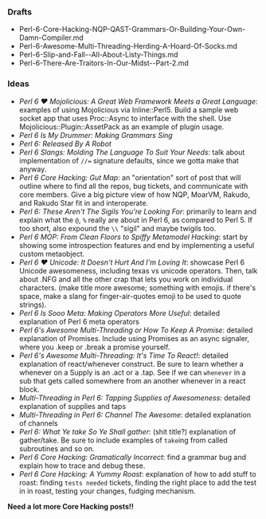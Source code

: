 ### Drafts

* Perl-6-Core-Hacking-NQP-QAST-Grammars-Or-Building-Your-Own-Damn-Compiler.md
* Perl-6-Awesome-Multi-Threading-Herding-A-Hoard-Of-Socks.md
* Perl-6-Slip-and-Fall--All-About-Listy-Things.md
* Perl-6-There-Are-Traitors-In-Our-Midst--Part-2.md

### Ideas

* *Perl 6 ♥ Mojolicious: A Great Web Framework Meets a Great Language*:
    examples of using Mojolicious via Inline::Perl5. Build a sample web socket
    app that uses Proc::Async to interface with the shell. Use
    Mojolicious::Plugin::AssetPack as an example of plugin usage.
* *Perl 6 Is My Drummer: Making Grammars Sing*
* *Perl 6: Released By A Robot*
* *Perl 6 Slangs: Molding The Language To Suit Your Needs*: talk about
    implementation of `//=` signature defaults, since we gotta make that
    anyway.
* *Perl 6 Core Hacking: Gut Map*: an "orientation" sort of post that will
    outline where to find all the repos, bug tickets, and communicate with
    core members. Give a big picture view of how NQP, MoarVM, Rakudo,
    and Rakudo Star fit in and interoperate.
* *Perl 6: These Aren't The Sigils You're Looking For*: primarily to learn
    and explain what the `@`, `%` really are about in Perl 6, as compared
    to Perl 5. If too short, also expound the `\\` "sigil" and maybe twigils
    too.
* *Perl 6 MOP: From Clean Floors to Spiffy Metamodel Hacking*: start by
    showing some introspection features and end by implementing a useful
    custom metaobject.
* *Perl 6 ♥ Unicode: It Doesn't Hurt And I'm Loving It*: showcase
    Perl 6 Unicode awesomeness, including texas vs unicode operators. Then,
    talk about .NFG and all the other crap that lets you work on individual
    characters. (make title more awesome; something with emojis. if there's
    space, make a slang for finger-air-quotes emoji to be used to quote
    strings).
* *Perl 6 Is Sooo Meta: Making Operators More Useful*: detailed explanation
    of Perl 6 meta operators
* *Perl 6's Awesome Multi-Threading or How To Keep A Promise*: detailed
    explanation of Promises. Include using Promises as an async signaler,
    where you .keep or .break a promise yourself.
* *Perl 6's Awesome Multi-Threading: It's Time To React!*: detailed explanation
    of react/whenever construct. Be sure to learn whether a whenever on
    a Supply is an .act or a .tap. See if we can `whenever` in a sub that
    gets called somewhere from an another whenever in a react block.
* *Multi-Threading in Perl 6: Tapping Supplies of Awesomeness*: detailed
    explanation of supplies and taps
* *Multi-Threading in Perl 6: Channel The Awesome*: detailed explanation
    of channels
* *Perl 6: What Ye take So Ye Shall gather*: (shit title?) explanation of
    gather/take. Be sure to include examples of `take`ing from called
    subroutines and so on.
* *Perl 6 Core Hacking: Gramatically Incorrect*: find a grammar bug and
    explain how to trace and debug these.
* *Perl 6 Core Hacking: A Yummy Roast*: explanation of how to add stuff
    to roast: finding `tests needed` tickets, finding the right place
    to add the test in in roast, testing your changes, fudging mechanism.


**Need a lot more Core Hacking posts!!**